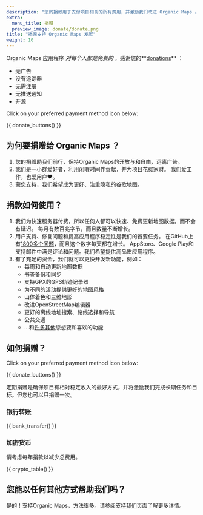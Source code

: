 ```yaml
---
description: "您的捐款用于支付项目相关的所有费用，并激励我们改进 Organic Maps 。"
extra:
  menu_title: 捐赠
  preview_image: donate/donate.png
title: "捐赠支持 Organic Maps 发展"
weight: 10
---
```


Organic Maps 应用程序 _对每个人都是免费的_ ，感谢您的**[donations][stripe]** ：

- 无广告
- 没有追踪器
- 无需注册
- 无推送通知
- 开源

Click on your preferred payment method icon below:

{{ donate_buttons() }}

## 为何要捐赠给 Organic Maps ？

1. 您的捐赠助我们前行，保持Organic Maps的开放与和自由，远离广告。
2. 我们是一小群爱好者，利用闲暇时间作贡献，并为项目花费家财。 我们爱工作，也爱用户❤️。
3. 蒙您支持，我们希望成为更好、注重隐私的谷歌地图。

## 捐款如何使用？

1. 我们为快速服务器付费，所以任何人都可以快速、免费更新地图数据，而不会有延迟。 每月有数百兆字节，而且数量不断增长。
2. 用户支持、修复问题和提高应用程序稳定性是我们的首要任务。 在GitHub上有[1800多个问题][github issues]，而且这个数字每天都在增长。 AppStore、Google Play和支持邮件中满是评论和问题。我们希望提供高品质应用程序。
3. 有了充足的资金，我们就可以更快开发新功能，例如：
   - 每周和自动更新地图数据
   - 书签备份和同步
   - 支持GPX的GPS轨迹记录器
   - 为不同的活动提供更好的地图风格
   - 山体着色和三维地形
   - 改进OpenStreetMap编辑器
   - 更好的离线地址搜索、路线选择和导航
   - 公共交通
   - ...和[许多其他][github issues]您想要和喜欢的功能

## 如何捐赠？

Click on your preferred payment method icon below:

{{ donate_buttons() }}

定期捐赠是确保项目有相对稳定收入的最好方式，并将激励我们完成长期任务和目标。但您也可以只捐赠一次。

### 银行转账

{{ bank_transfer() }}

### 加密货币

请考虑每年捐款以减少总费用。

{{ crypto_table() }}

## 您能以任何其他方式帮助我们吗？

是的！支持Organic Maps，方法很多。请参阅[支持我们](@/contribute/index.zh-Hans.md)页面了解更多详情。

[stripe]: https://donate.organicmaps.app/ "通过Stripe捐款"
[github issues]: https://github.com/organicmaps/organicmaps/issues "GitHub论坛"
